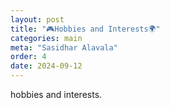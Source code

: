 ```yaml
---
layout: post
title: "🎮Hobbies and Interests🌍"
categories: main
meta: "Sasidhar Alavala"
order: 4
date: 2024-09-12
---
```


hobbies and interests.
